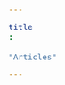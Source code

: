 ```yaml
---
title: "Articles"
---
```


<div id="postings"></div>

<script>
    function add_posting(url, image, title, des)
    {
        let main = document.getElementById('postings');

        let obj = document.createElement('a');
        obj.setAttribute('class', 'posting');
        let url_ = "https://giana-blog.netlify.app/" + url + "/";
        obj.setAttribute('href', url_);

        let div = document.createElement('div');
        let preimage = document.createElement('img');
        preimage.setAttribute('class', 'preimg');
        preimage.setAttribute('src', "https://giana-blog.netlify.app/assets/"+image);
        obj.appendChild(preimage);

        div.setAttribute('class', 'post-body');
        let h1 = document.createElement('h1');
        h1.setAttribute('class', "post-title");
        h1.innerText = title;
        div.appendChild(h1);

        let span = document.createElement('span');
        span.innerText = des;
        div.appendChild(span);
        obj.appendChild(div);
        main.appendChild(obj);
    }

    add_posting('Why-I-decided-to-start-my-career-early' , 'interview.jpg', 'Why I decided to start my career early', 
    'This post contains content about why I chose to plan my career right after I graduate university. In process, I made my own standard in hiring process.');
    add_posting('nightmare-of-human-resource-management-developers', "manpower.jpg", "Nightmare of human resource managements - developers",
    "I thoughfully lookback my old friend's saying, why you developer guys keep quiting own job, even company providing various merits to you out of their ass. What developer ultimately wants? I disolved my thought in this post.")
    add_posting('Why-I-chose-to-be-backend-developer', "select.jpeg", "Why I chose to be backend developer",
    "Before I jump to job market, I organized my story of my journey to decide to be a backend developer.")
    add_posting('How-end-users-dealing-with-fintech', "customer.jpg", "How end users dealing with fintech",
    "Based on customer's sight, I tore apart how fintech leading market in my words.")
</script>
    


<style>
    .post-body
    {
        display:grid;
        place-items: center normal;
        padding: 2vw 0vw;
    }
    .posting
    {
        display: flex;
        justify-content: flex-start;
        margin: 4.5vw 5vw;
    }
    .preimg
    {
        display: inline-block;
        width: 16vw;
        height: 16vw;
        border-radius: 10px;
        margin: 0em 0em;
        margin-right: 3vw;
        vertical-align: middle;
    }
    span
    {
        display: block;
        font-size: 1.5vw;
    }
    h1
    {
        font-size: 2.5vw;
        margin-top:0em;
    }
</style>

